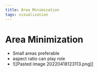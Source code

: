 ```yaml
---
title: Area Minimization
tags: visualization
---
```


# Area Minimization
- Small areas preferable
- aspect ratio can play role
- ![[Pasted image 20220418123113.png]]




















